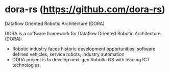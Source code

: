 # dora-rs (https://github.com/dora-rs)
Dataflow Oriented Robotic Architecture (DORA)

DORA is a software framework for Dataflow Oriented Robotic Architecture (DORA):
- Robotic industry faces historic development opportunities: software defined vehicles, service robots, industry automation
- DORA project is to develop next-gen Robotic OS with leading ICT technologies
